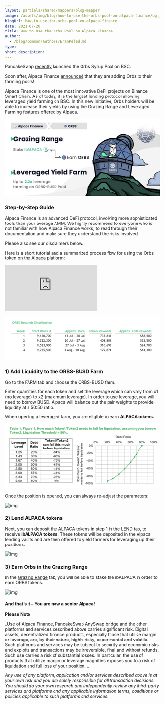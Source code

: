 ```yaml
---
layout: partials/shared/mappers/blog-mapper
image: /assets/img/blog/how-to-use-the-orbs-pool-on-alpaca-finance/bg.jpeg
blogUrl: how-to-use-the-orbs-pool-on-alpaca-finance
date: 2021-07-20
title: How to Use the Orbs Pool on Alpaca Finance
author:
  - /blog/common/authors/EranPeled.md
type:
short_description:
---
```


PancakeSwap [recently](/orbs-launches-a-syrup-pool-on-pancakeswap) launched the Orbs Syrup Pool on BSC.

Soon after, Alpaca Finance [announced](/orbs-added-to-alpaca-finance-vaults) that they are adding Orbs to their farming pools!

Alpaca Finance is one of the most innovative DeFi projects on Binance Smart Chain. As of today, it is the largest lending protocol allowing leveraged yield farming on BSC. In this new initiative, Orbs holders will be able to increase their yields by using the Grazing Range and Leveraged Farming features offered by Alpaca.

[![img](/assets/img/blog/orbs-added-to-alpaca-finance-vaults/img1.jpeg)](/orbs-added-to-alpaca-finance-vaults)

### Step-by-Step Guide

Alpaca Finance is an advanced DeFi protocol, involving more sophisticated tools than your average AMM. We highly recommend to everyone who is not familiar with how Alpaca Finance works, to read through their documentation and make sure they understand the risks involved.

Please also see our disclaimers below.

Here is a short tutorial and a summarized process flow for using the Orbs token on the Alpaca platform:

<iframe src="https://www.youtube.com/embed/jSPhP9gqfkQ" title="YouTube video player" frameborder="0" allow="accelerometer; autoplay; clipboard-write; encrypted-media; gyroscope; picture-in-picture" allowfullscreen></iframe>

![img](/assets/img/blog/orbs-added-to-alpaca-finance-vaults/img2.png)

### 1) Add Liquidity to the ORBS-BUSD Farm

Go to the FARM tab and choose the ORBS-BUSD farm.

Enter quantities for each token and set the leverage which can vary from x1️ (no leverage) to x2 (maximum leverage). In order to use leverage, you will need to borrow BUSD. Alpaca will balance out the pair weights to provide liquidity at a 50:50 ratio.

When opening a leveraged farm, you are eligible to earn **ALPACA tokens.**

![img](/assets/img/blog/orbs-added-to-alpaca-finance-vaults/img3.png)

Once the position is opened, you can always re-adjust the parameters:

![img](/assets/img/blog/orbs-added-to-alpaca-finance-vaults/img4.png)

### 2) Lend ALPACA tokens

Next, you can deposit the ALPACA tokens in step 1 in the LEND tab, to receive **ibALPACA tokens**. These tokens will be deposited in the Alpaca lending vaults and are then offered to yield farmers for leveraging up their positions.

![img](/assets/img/blog/orbs-added-to-alpaca-finance-vaults/img5.png)

### 3) Earn Orbs in the Grazing Range

In the [Grazing Range](https://app.alpacafinance.org/grazing-rangeimg) tab, you will be able to stake the ibALPACA in order to earn ORBS tokens.

![img](/assets/img/blog/orbs-added-to-alpaca-finance-vaults/img6.png)

#### And that’s it – You are now a senior Alpaca!

<div class='line-separator'> </div>

**Please Note**

_Use of Alpaca Finance, PancakeSwap AnySwap bridge and the other platforms and services described above carries significant risk. Digital assets, decentralized finance products, especially those that utilize margin or leverage, are, by their nature, highly risky, experimental and volatile. Such platforms and services may be subject to security and economic risks and exploits and transactions may be irreversible, final and without refunds. Such use carries a risk of substantial losses. In particular, the use of products that utilize margin or leverage magnifies exposes you to a risk of liquidation and full loss of your position. _

_Any use of any platform, application and/or services described above is at your own risk and you are solely responsible for all transaction decisions. You should do your own research and independently review any third-party services and platforms and any applicable information terms, conditions or policies applicable to such platforms and services._
